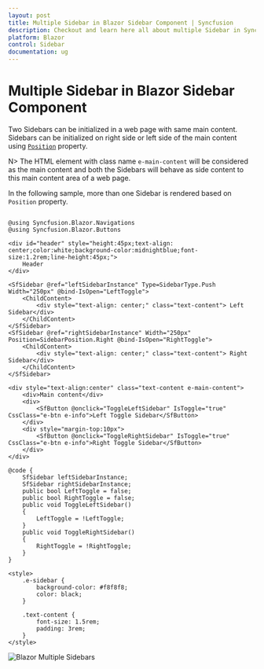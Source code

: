 ```yaml
---
layout: post
title: Multiple Sidebar in Blazor Sidebar Component | Syncfusion
description: Checkout and learn here all about multiple Sidebar in Syncfusion Blazor Sidebar component and much more.
platform: Blazor
control: Sidebar
documentation: ug
---
```


<!-- markdownlint-disable MD009 -->

# Multiple Sidebar in Blazor Sidebar Component

Two Sidebars can be initialized in a web page with same main content. Sidebars can be initialized on right side or left side of the main content using [`Position`](https://help.syncfusion.com/cr/blazor/Syncfusion.Blazor.Navigations.SfSidebar.html#Syncfusion_Blazor_Navigations_SfSidebar_Position) property.

N> The HTML element with class name `e-main-content` will be considered as the main content and both the Sidebars will behave as side content to this main content area of a web page.

In the following sample, more than one Sidebar is rendered based on `Position` property.

```cshtml

@using Syncfusion.Blazor.Navigations
@using Syncfusion.Blazor.Buttons

<div id="header" style="height:45px;text-align: center;color:white;background-color:midnightblue;font-size:1.2rem;line-height:45px;">
    Header
</div>

<SfSidebar @ref="leftSidebarInstance" Type=SidebarType.Push Width="250px" @bind-IsOpen="LeftToggle">
    <ChildContent>
        <div style="text-align: center;" class="text-content"> Left Sidebar</div>
    </ChildContent>
</SfSidebar>
<SfSidebar @ref="rightSidebarInstance" Width="250px" Position=SidebarPosition.Right @bind-IsOpen="RightToggle">
    <ChildContent>
        <div style="text-align: center;" class="text-content"> Right Sidebar</div>
    </ChildContent>
</SfSidebar>

<div style="text-align:center" class="text-content e-main-content">
    <div>Main content</div>
    <div>
        <SfButton @onclick="ToggleLeftSidebar" IsToggle="true" CssClass="e-btn e-info">Left Toggle Sidebar</SfButton>
    </div>
    <div style="margin-top:10px">
        <SfButton @onclick="ToggleRightSidebar" IsToggle="true" CssClass="e-btn e-info">Right Toggle Sidebar</SfButton>
    </div>
</div>

@code {
    SfSidebar leftSidebarInstance;
    SfSidebar rightSidebarInstance;
    public bool LeftToggle = false;
    public bool RightToggle = false;
    public void ToggleLeftSidebar()
    {
        LeftToggle = !LeftToggle;
    }
    public void ToggleRightSidebar()
    {
        RightToggle = !RightToggle;
    }
}

<style>
    .e-sidebar {
        background-color: #f8f8f8;
        color: black;
    }

    .text-content {
        font-size: 1.5rem;
        padding: 3rem;
    }
</style>

```

![Blazor Multiple Sidebars](./../images/blazor-multiple-sidebars.png)